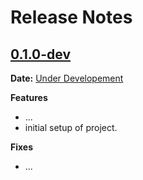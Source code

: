 # Release Notes

## [0.1.0-dev]

__Date:__ [Under Developement](https://github.com/tucosaurus/todo-backend-django/issues/1)

__Features__

- ...
- initial setup of project.

__Fixes__

- ...

[0.1.0-dev]: https://github.com/tucosaurus/todo-backend-django/compare/v0.0.0...master
